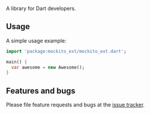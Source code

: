 A library for Dart developers.

## Usage

A simple usage example:

```dart
import 'package:mockito_ext/mockito_ext.dart';

main() {
  var awesome = new Awesome();
}
```

## Features and bugs

Please file feature requests and bugs at the [issue tracker][tracker].

[tracker]: http://example.com/issues/replaceme
